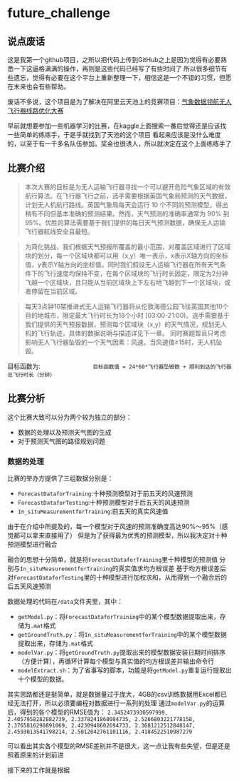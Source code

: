 # future_challenge


## 说点废话

这是我第一个github项目，之所以把代码上传到GitHub之上是因为觉得有必要熟悉一下这逼格满满的操作，再则是这些代码已经写了有些时间了
所以很多细节有些遗忘，觉得有必要在这个平台上重新整理一下，相信这是一个不错的习惯，但愿在未来也会有些帮助。

废话不多说，这个项目是为了解决在阿里云天池上的竞赛项目：[气象数据领航无人飞行器线路优化大赛](https://tianchi.aliyun.com/competition/introduction.htm?spm=5176.100066.0.0.2c2390983syq0l&raceId=231622)

早前就想要参加一些机器学习的比赛，在kaggle上面搜索一番后觉得还是应该找一些简单的练练手，于是乎就找到了天池的这个项目
看起来应该是没什么难度的，以至于有一千多名队伍参加。奖金也很诱人，所以就决定在这个上面练练手了

## 比赛介绍
>   本次大赛的目标是为无人运输飞行器寻找一个可以避开危险气象区域的有效航行算法。在飞行器飞行之前，选手需要根据英国气象局预测的天气数据，计划无人机航行路线。英国气象局每天会运行 10 个不同的预测模型，得出稍有不同但基本准确的预测结果。然而，天气预测的准确率通常为 90% 到 95%。优胜的算法需要基于我们提供的每日天气预测数据，确保无人运输飞行器航线安全且最短。

>   为简化挑战，我们根据天气预报所覆盖的最小范围，对覆盖区域进行了区域块的划分，每一个区域块都可以用（x,y）唯一表示，x表示X轴方向的坐标值，y表示Y轴方向的坐标值。同时我们假设无人运输飞行器在所有天气条件下的飞行速度均保持不变，在每个区域块的飞行时长固定，限定为2分钟飞越一个区域块，且只能从当前区域块上下左右地飞越到下一个区域块，或者停留在当前区域。
  
>   每天3点钟10架推进式无人运输飞行器将从伦敦海德公园飞往英国其他10个目的地城市，限定最大飞行时长为18个小时 [03:00-21:00)。选手需要基于我们提供的天气预报数据，预测每个区域块（x,y）的天气情况，规划无人机的飞行轨迹，具体的数据说明与描述详见下一章。
>   同时赛题暂且只考虑影响无人飞行器坠毁的一个天气因素：风速。当风速值≥15时，无人机坠毁。

目标函数为:
                              `目标函数值 = 24*60*飞行器坠毁数 + 顺利到达的飞行器总飞行时长（分钟）`

## 比赛分析
这个比赛大致可以分为两个较为独立的部分：

- 数据的处理以及预测天气图的生成
- 对于预测天气图的路径规划问题

### 数据的处理
比赛的举办方提供了三组数据分别是：


- `ForecastDataforTraining`:十种预测模型对于前五天的风速预测
- `ForecastDataforTesting`:十种预测模型对于后五天的风速预测
- `In_situMeasurementforTraining`:前五天的真实风速值

由于在介绍中所提及的，每一个模型对于风速的预测准确度高达90%～95%（感觉都可以拿来直接用了）
但是为了获得最为优秀的预测模型，所以我决定对十种预测模型进行融合

融合的思想十分简单，就是将`ForecastDataforTraining`里十种模型的预测值
分别与`In_situMeasurementforTraining`的真实值求均方根误差
基于均方根误差后对`ForecastDataforTesting`里的十种模型进行加权求和，从而得到一个融合后的后五天风速预测

数据处理的代码在`/data`文件夹里，其中：

- `getModel.py`：将`ForecastDataforTraining`中的某个模型数据提取出来，存储为`.mat`格式
- `getGroundTruth.py`：将`In_situMeasurementforTraining`中的某个模型数据提取出来，存储为`.mat`格式
- `modelVar.py`：将`getGroundTruth.py`提取出来的模型数据安装日期时间排序（方便计算），再循环计算每个模型与真实值的均方根误差并输出命令行
- `modelExtract.sh`：为了省事写的脚本，功能是将`getModel.py`重复运行提取出十个模型的数据。

其实思路都还是挺简单，就是数据量过于庞大，4GB的csv训练数据用Excel都已经无法打开，所以必须要编程对数据进行一系列的处理
通过`modelVar.py`的运算后，得到的各个模型的RMSE值为：
`2.3452473930597999, 2.4057958282882739, 2.3378241868084735, 2.5266803221778158, 2.3765816290891069, 2.4230948602694733, 2.3681212512848147, 2.4593013541798214, 2.5012042761101116, 2.4184522510987279`

可以看出其实各个模型的RMSE差别并不是很大，这一点让我有些失望，但是还是照着原来的计划前进

接下来的工作就是根据










